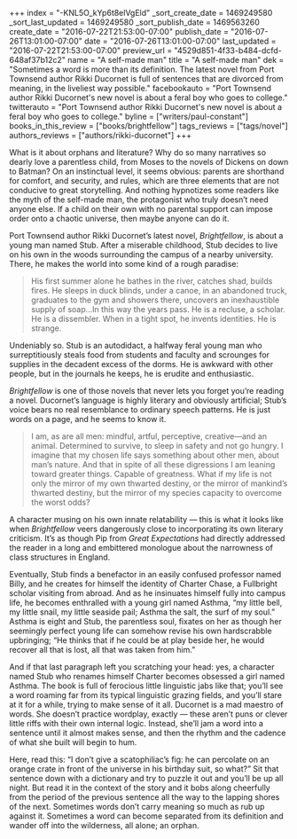 +++
index = "-KNL5O_kYp6t8elVgEld"
_sort_create_date = 1469249580
_sort_last_updated = 1469249580
_sort_publish_date = 1469563260
create_date = "2016-07-22T21:53:00-07:00"
publish_date = "2016-07-26T13:01:00-07:00"
date = "2016-07-26T13:01:00-07:00"
last_updated = "2016-07-22T21:53:00-07:00"
preview_url = "4529d851-4f33-b484-dcfd-648af37b12c2"
name = "A self-made man"
title = "A self-made man"
dek = "Sometimes a word is more than its definition. The latest novel from Port Townsend author Rikki Ducornet is full of sentences that are divorced from meaning, in the liveliest way possible."
facebookauto = "Port Townsend author Rikki Ducornet's new novel is about a feral boy who goes to college."
twitterauto = "Port Townsend author Rikki Ducornet's new novel is about a feral boy who goes to college."
byline = ["writers/paul-constant"]
books_in_this_review = ["books/brightfellow"]
tags_reviews = ["tags/novel"]
authors_reviews = ["authors/rikki-ducornet"]
+++

What is it about orphans and literature? Why do so many narratives so dearly love a parentless child, from Moses to the novels of Dickens on down to Batman? On an instinctual level, it seems obvious: parents are shorthand for comfort, and security, and rules, which are three elements that are not conducive to great storytelling. And nothing hypnotizes some readers like the myth of the self-made man, the protagonist who truly doesn’t need anyone else. If a child on their own with no parental support can impose order onto a chaotic universe, then maybe anyone can do it. 

Port Townsend author Rikki Ducornet’s latest novel, *Brightfellow*, is about a young man named Stub. After a miserable childhood, Stub decides to live on his own in the woods surrounding the campus of a nearby university. There, he makes the world into some kind of a rough paradise:

<blockquote>His first summer alone he bathes in the river, catches shad, builds fires. He sleeps in duck blinds, under a canoe, in an abandoned truck, graduates to the gym and showers there, uncovers an inexhaustible supply of soap…In this way the years pass. He is a recluse, a scholar. He is a dissembler. When in a tight spot, he invents identities. He is strange.</blockquote>

Undeniably so. Stub is an autodidact, a halfway feral young man who surreptitiously steals food from students and faculty and scrounges for supplies in the decadent excess of the dorms. He is awkward with other people, but in the journals he keeps, he is erudite and enthusiastic. 

*Brightfellow* is one of those novels that never lets you forget you’re reading a novel. Ducornet’s language is highly literary and obviously artificial; Stub’s voice bears no real resemblance to ordinary speech patterns. He is just words on a page, and he seems to know it. 

<blockquote>I am, as are all men: mindful, artful, perceptive, creative—and an animal. Determined to survive, to sleep in safety and not go hungry. I imagine that my chosen life says something about other men, about man’s nature. And that in spite of all these digressions I am leaning toward greater things. Capable of greatness. What if my life is not only the mirror of my own thwarted destiny, or the mirror of mankind’s thwarted destiny, but the mirror of my species capacity to overcome the worst odds?</blockquote>

A character musing on his own innate relatability — this is what it looks like when *Brightfellow* veers dangerously close to incorporating its own literary criticism. It’s as though Pip from *Great Expectations* had directly addressed the reader in a long and embittered monologue about the narrowness of class structures in England. 

Eventually, Stub finds a benefactor in an easily confused professor named Billy, and he creates for himself the identity of Charter Chase, a Fullbright scholar visiting from abroad. And as he insinuates himself fully into campus life, he becomes enthralled with a young girl named Asthma, “my little bell, my little snail, my little seaside pail; Asthma the salt, the surf of my soul.” Asthma is eight and Stub, the parentless soul, fixates on her as though her seemingly perfect young life can somehow revise his own hardscrabble upbringing; “He thinks that if he could be at play beside her, he would recover all that is lost, all that was taken from him.”

And if that last paragraph left you scratching your head: yes, a character named Stub who renames himself Charter becomes obsessed a girl named Asthma. The book is full of ferocious little linguistic jabs like that; you’ll see a word roaming far from its typical linguistic grazing fields, and you’ll stare at it for a while, trying to make sense of it all. Ducornet is a mad maestro of words. She doesn’t practice wordplay, exactly — these aren’t puns or clever little riffs with their own internal logic. Instead, she’ll jam a word into a sentence until it almost makes sense, and then the rhythm and the cadence of what she built will begin to hum. 

Here, read this: “I don’t give a scatophiliac’s fig: he can percolate on an orange crate in front of the universe in his birthday suit, so what?” Sit that sentence down with a dictionary and try to puzzle it out and you’ll be up all night. But read it in the context of the story and it bobs along cheerfully from the period of the previous sentence all the way to the lapping shores of the next. Sometimes words don’t carry meaning so much as rub up against it. Sometimes a word can become separated from its definition and wander off into the wilderness, all alone; an orphan.
